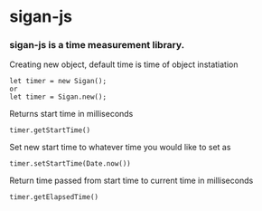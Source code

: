 # sigan-js

### sigan-js is a time measurement library. 

Creating new object, default time is time of object instatiation
```
let timer = new Sigan();
or
let timer = Sigan.new();
```

Returns start time in milliseconds 

```
timer.getStartTime()
```

Set new start time to whatever time you would like to set as

```
timer.setStartTime(Date.now())
```

Return time passed from start time to current time in milliseconds
```
timer.getElapsedTime()
```
